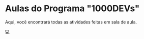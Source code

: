 # Aulas do Programa "1000DEVs"

Aqui, você encontrará todas as atividades feitas em sala de aula.

💻
